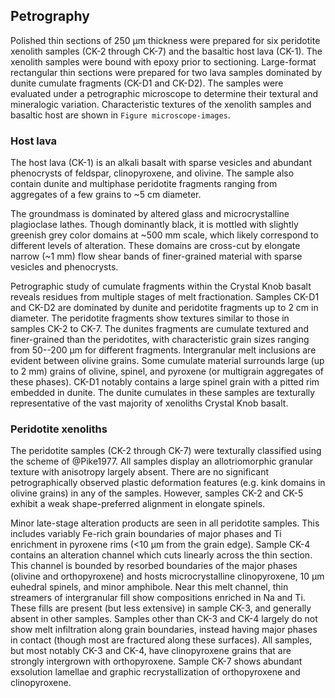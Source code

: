 ## Petrography

Polished thin sections of 250 µm thickness were
prepared for six peridotite xenolith samples
(CK-2 through CK-7) and the basaltic host lava (CK-1). The
xenolith samples were bound with epoxy prior to sectioning.
Large-format rectangular thin sections were prepared for two lava samples dominated
by dunite cumulate fragments (CK-D1 and CK-D2).
The samples were evaluated under a petrographic microscope to determine
their textural and mineralogic variation. Characteristic textures of the
xenolith samples and basaltic host are shown in `Figure microscope-images`.

### Host lava

The host lava (CK-1) is an alkali basalt with sparse vesicles and abundant
phenocrysts of feldspar, clinopyroxene, and olivine.
The sample also contain dunite and multiphase peridotite fragments
ranging from aggregates of a few grains to ~5 cm diameter.

The groundmass is dominated by altered glass and microcrystalline
plagioclase lathes.
Though dominantly black, it is mottled with slightly greenish grey color domains
at ~500 mm scale, which likely correspond to different levels of alteration.
These domains are cross-cut by elongate narrow (~1 mm) flow shear bands of
finer-grained material with sparse vesicles and phenocrysts.

Petrographic study of cumulate fragments within the Crystal Knob
basalt reveals residues from multiple stages of melt fractionation.
Samples CK-D1 and CK-D2 are dominated
by dunite and peridotite fragments up to 2 cm in diameter. The
peridotite fragments show textures similar to those in samples CK-2 to CK-7.
The dunites fragments are cumulate textured and finer-grained than the peridotites,
with characteristic grain sizes ranging from 50--200 µm for different fragments.
Intergranular melt inclusions <!-- now altered to ??? -->
are evident between olivine grains. Some cumulate material surrounds large (up to
2 mm) grains of olivine, spinel, and pyroxene (or multigrain aggregates of
these phases). CK-D1 notably contains a large spinel grain with a
pitted rim embedded in dunite.
The dunite cumulates in these samples are texturally representative of
the vast majority of xenoliths Crystal Knob basalt.

<!-- This suggests evolution in several
deep magma chambers with entrainment of the wall rock

Taken together, these samples appear to
represent interactions with the melt throughout their history -->

### Peridotite xenoliths

<!--[[textures]]-->

<!--[[sample_petrography]]-->
<!--[[microscope-images]]-->

<!-- (Daven, we should have a table that lists all samples, and gives a
petrographic overview) -->

The peridotite samples (CK-2 through CK-7) were texturally classified using
the scheme of @Pike1977. All samples display an allotriomorphic granular
texture with anisotropy largely absent. There are
no significant petrographically observed plastic deformation features
(e.g. kink domains in olivine grains) in any of the samples. However,
samples CK-2 and CK-5 exhibit a weak shape-preferred alignment in elongate
spinels.

Minor late-stage alteration products are seen in all peridotite samples.
This includes variably Fe-rich grain boundaries of major phases and Ti
enrichment in pyroxene rims (<10 µm from the grain
edge). Sample CK-4 contains an alteration channel which cuts linearly
across the thin section. This channel is bounded by resorbed boundaries
of the major phases (olivine and orthopyroxene) and hosts
microcrystalline clinopyroxene, 10 µm euhedral spinels,
and minor amphibole. Near this melt channel, thin streamers of
intergranular fill show compositions enriched in Na and Ti. These
fills are present (but less extensive) in sample CK-3, and
generally absent in other samples. Samples other than CK-3 and CK-4
largely do not show melt infiltration along grain boundaries, instead
having major phases in contact (though most are fractured along these surfaces).
All samples, but most notably CK-3 and CK-4, have clinopyroxene grains
that are strongly intergrown with orthopyroxene. <!-- check this
statement -->
Sample CK-7 shows abundant exsolution lamellae and graphic recrystallization of
orthopyroxene and clinopyroxene.

